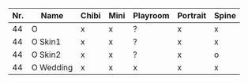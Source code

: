 | Nr. | Name      | Chibi | Mini | Playroom | Portrait | Spine |
| --- | --------- | ----- | ---- | -------- | -------- | ----- |
| 44  | O         | x     | x    | ?        | x        | x     |
| 44  | O Skin1   | x     | x    | ?        | x        | x     |
| 44  | O Skin2   | x     | x    | ?        | x        | o     |
| 44  | O Wedding | x     | x    | x        | x        | x     |
